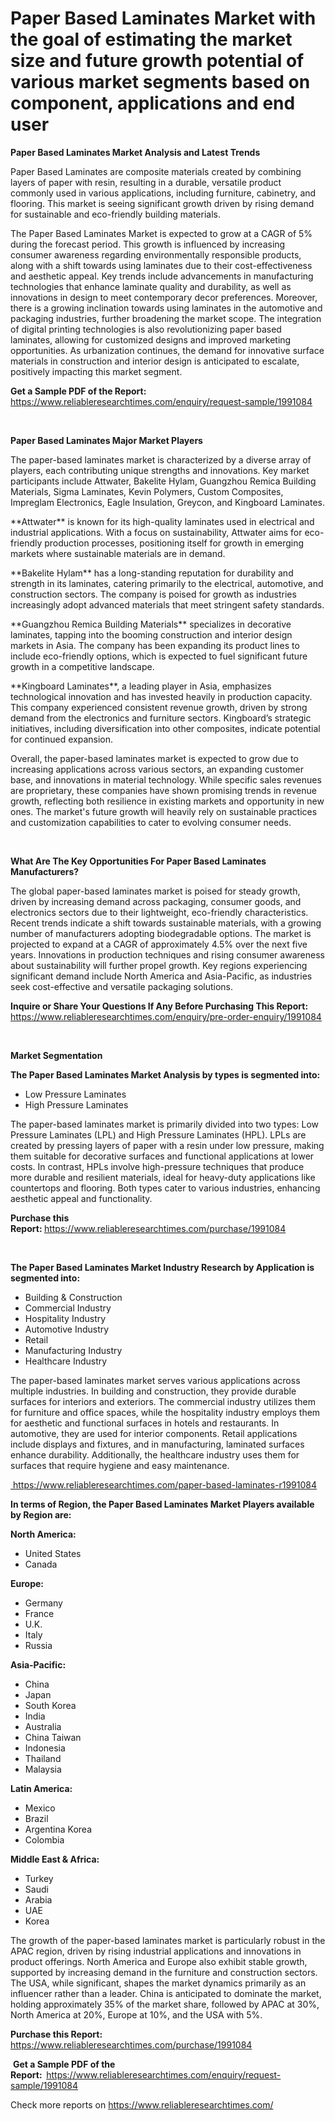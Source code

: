 <p><h1>Paper Based Laminates Market with the goal of estimating the market size and future growth potential of various market segments based on component, applications and end user</h1></p><p><strong>Paper Based Laminates Market Analysis and Latest Trends</strong></p>
<p><p>Paper Based Laminates are composite materials created by combining layers of paper with resin, resulting in a durable, versatile product commonly used in various applications, including furniture, cabinetry, and flooring. This market is seeing significant growth driven by rising demand for sustainable and eco-friendly building materials. </p><p>The Paper Based Laminates Market is expected to grow at a CAGR of 5% during the forecast period. This growth is influenced by increasing consumer awareness regarding environmentally responsible products, along with a shift towards using laminates due to their cost-effectiveness and aesthetic appeal. Key trends include advancements in manufacturing technologies that enhance laminate quality and durability, as well as innovations in design to meet contemporary decor preferences. Moreover, there is a growing inclination towards using laminates in the automotive and packaging industries, further broadening the market scope. The integration of digital printing technologies is also revolutionizing paper based laminates, allowing for customized designs and improved marketing opportunities. As urbanization continues, the demand for innovative surface materials in construction and interior design is anticipated to escalate, positively impacting this market segment.</p></p>
<p><strong>Get a Sample PDF of the Report:&nbsp;</strong> <a href="https://www.reliableresearchtimes.com/enquiry/request-sample/1991084?utm_campaign=2669&utm_medium=2&utm_source=Github&utm_content=ia&utm_term=31032025&utm_id=paper-based-laminates">https://www.reliableresearchtimes.com/enquiry/request-sample/1991084</a></p>
<p>&nbsp;</p>
<p><strong>Paper Based Laminates Major Market Players</strong></p>
<p><p>The paper-based laminates market is characterized by a diverse array of players, each contributing unique strengths and innovations. Key market participants include Attwater, Bakelite Hylam, Guangzhou Remica Building Materials, Sigma Laminates, Kevin Polymers, Custom Composites, Impreglam Electronics, Eagle Insulation, Greycon, and Kingboard Laminates.</p><p>**Attwater** is known for its high-quality laminates used in electrical and industrial applications. With a focus on sustainability, Attwater aims for eco-friendly production processes, positioning itself for growth in emerging markets where sustainable materials are in demand.</p><p>**Bakelite Hylam** has a long-standing reputation for durability and strength in its laminates, catering primarily to the electrical, automotive, and construction sectors. The company is poised for growth as industries increasingly adopt advanced materials that meet stringent safety standards.</p><p>**Guangzhou Remica Building Materials** specializes in decorative laminates, tapping into the booming construction and interior design markets in Asia. The company has been expanding its product lines to include eco-friendly options, which is expected to fuel significant future growth in a competitive landscape.</p><p>**Kingboard Laminates**, a leading player in Asia, emphasizes technological innovation and has invested heavily in production capacity. This company experienced consistent revenue growth, driven by strong demand from the electronics and furniture sectors. Kingboard’s strategic initiatives, including diversification into other composites, indicate potential for continued expansion.</p><p>Overall, the paper-based laminates market is expected to grow due to increasing applications across various sectors, an expanding customer base, and innovations in material technology. While specific sales revenues are proprietary, these companies have shown promising trends in revenue growth, reflecting both resilience in existing markets and opportunity in new ones. The market's future growth will heavily rely on sustainable practices and customization capabilities to cater to evolving consumer needs.</p></p>
<p>&nbsp;</p>
<p><strong>What Are The Key Opportunities For Paper Based Laminates Manufacturers?</strong></p>
<p><p>The global paper-based laminates market is poised for steady growth, driven by increasing demand across packaging, consumer goods, and electronics sectors due to their lightweight, eco-friendly characteristics. Recent trends indicate a shift towards sustainable materials, with a growing number of manufacturers adopting biodegradable options. The market is projected to expand at a CAGR of approximately 4.5% over the next five years. Innovations in production techniques and rising consumer awareness about sustainability will further propel growth. Key regions experiencing significant demand include North America and Asia-Pacific, as industries seek cost-effective and versatile packaging solutions.</p></p>
<p><strong>Inquire or Share Your Questions If Any Before Purchasing This Report:</strong> <a href="https://www.reliableresearchtimes.com/enquiry/pre-order-enquiry/1991084?utm_campaign=2669&utm_medium=2&utm_source=Github&utm_content=ia&utm_term=31032025&utm_id=paper-based-laminates">https://www.reliableresearchtimes.com/enquiry/pre-order-enquiry/1991084</a></p>
<p>&nbsp;</p>
<p><strong>Market Segmentation</strong></p>
<p><strong>The Paper Based Laminates Market Analysis by types is segmented into:</strong></p>
<p><ul><li>Low Pressure Laminates</li><li>High Pressure Laminates</li></ul></p>
<p><p>The paper-based laminates market is primarily divided into two types: Low Pressure Laminates (LPL) and High Pressure Laminates (HPL). LPLs are created by pressing layers of paper with a resin under low pressure, making them suitable for decorative surfaces and functional applications at lower costs. In contrast, HPLs involve high-pressure techniques that produce more durable and resilient materials, ideal for heavy-duty applications like countertops and flooring. Both types cater to various industries, enhancing aesthetic appeal and functionality.</p></p>
<p><strong>Purchase this Report:&nbsp;</strong><a href="https://www.reliableresearchtimes.com/purchase/1991084?utm_campaign=2669&utm_medium=2&utm_source=Github&utm_content=ia&utm_term=31032025&utm_id=paper-based-laminates">https://www.reliableresearchtimes.com/purchase/1991084</a></p>
<p>&nbsp;</p>
<p><strong>The Paper Based Laminates Market Industry Research by Application is segmented into:</strong></p>
<p><ul><li>Building & Construction</li><li>Commercial Industry</li><li>Hospitality Industry</li><li>Automotive Industry</li><li>Retail</li><li>Manufacturing Industry</li><li>Healthcare Industry</li></ul></p>
<p><p>The paper-based laminates market serves various applications across multiple industries. In building and construction, they provide durable surfaces for interiors and exteriors. The commercial industry utilizes them for furniture and office spaces, while the hospitality industry employs them for aesthetic and functional surfaces in hotels and restaurants. In automotive, they are used for interior components. Retail applications include displays and fixtures, and in manufacturing, laminated surfaces enhance durability. Additionally, the healthcare industry uses them for surfaces that require hygiene and easy maintenance.</p></p>
<p><a href="https://www.reliableresearchtimes.com/paper-based-laminates-r1991084?utm_campaign=2669&utm_medium=2&utm_source=Github&utm_content=ia&utm_term=31032025&utm_id=paper-based-laminates">&nbsp;https://www.reliableresearchtimes.com/paper-based-laminates-r1991084</a></p>
<p><strong>In terms of Region, the Paper Based Laminates Market Players available by Region are:</strong></p>
<p>
    <p> <strong> North America: </strong>
        <ul>
            <li>United States</li>
            <li>Canada</li>
        </ul>
        </p> 
    <p> <strong> Europe: </strong>
        <ul>
            <li>Germany</li>
            <li>France</li>
            <li>U.K.</li>
            <li>Italy</li>
            <li>Russia</li>
        </ul>
        </p> 
    <p> <strong> Asia-Pacific: </strong>
        <ul>
            <li>China</li>
            <li>Japan</li>
            <li>South Korea</li>
            <li>India</li>
            <li>Australia</li>
            <li>China Taiwan</li>
            <li>Indonesia</li>
            <li>Thailand</li>
            <li>Malaysia</li>
        </ul>
        </p> 
    <p> <strong> Latin America: </strong>
        <ul>
            <li>Mexico</li>
            <li>Brazil</li>
            <li>Argentina Korea</li>
            <li>Colombia</li>
        </ul>
        </p> 
    <p> <strong> Middle East & Africa: </strong>
        <ul>
            <li>Turkey</li>
            <li>Saudi</li>
            <li>Arabia</li>
            <li>UAE</li>
            <li>Korea</li>
        </ul>
    </p>
    </p>
<p><p>The growth of the paper-based laminates market is particularly robust in the APAC region, driven by rising industrial applications and innovations in product offerings. North America and Europe also exhibit stable growth, supported by increasing demand in the furniture and construction sectors. The USA, while significant, shapes the market dynamics primarily as an influencer rather than a leader. China is anticipated to dominate the market, holding approximately 35% of the market share, followed by APAC at 30%, North America at 20%, Europe at 10%, and the USA with 5%.</p></p>
<p><strong>Purchase this Report: </strong><a href="https://www.reliableresearchtimes.com/purchase/1991084?utm_campaign=2669&utm_medium=2&utm_source=Github&utm_content=ia&utm_term=31032025&utm_id=paper-based-laminates">https://www.reliableresearchtimes.com/purchase/1991084</a></p>
<p>&nbsp;<strong>Get a Sample PDF of the Report:&nbsp;&nbsp;</strong><a href="https://www.reliableresearchtimes.com/enquiry/request-sample/1991084?utm_campaign=2669&utm_medium=2&utm_source=Github&utm_content=ia&utm_term=31032025&utm_id=paper-based-laminates">https://www.reliableresearchtimes.com/enquiry/request-sample/1991084</a></p>
<p><strong></strong></p>
<p>Check more reports on <a href="https://www.reliableresearchtimes.com/?utm_campaign=2669&utm_medium=2&utm_source=Github&utm_content=ia&utm_term=31032025&utm_id=paper-based-laminates">https://www.reliableresearchtimes.com/</a></p>